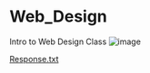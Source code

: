 # Web_Design
Intro to Web Design Class
![image](https://github.com/KawikaI/Web_Design/assets/116589145/2bcf6467-77ed-4084-8de7-2c4ec60e2c8f)



[Response.txt](https://github.com/KawikaI/Web_Design/files/12551740/Response.txt)
